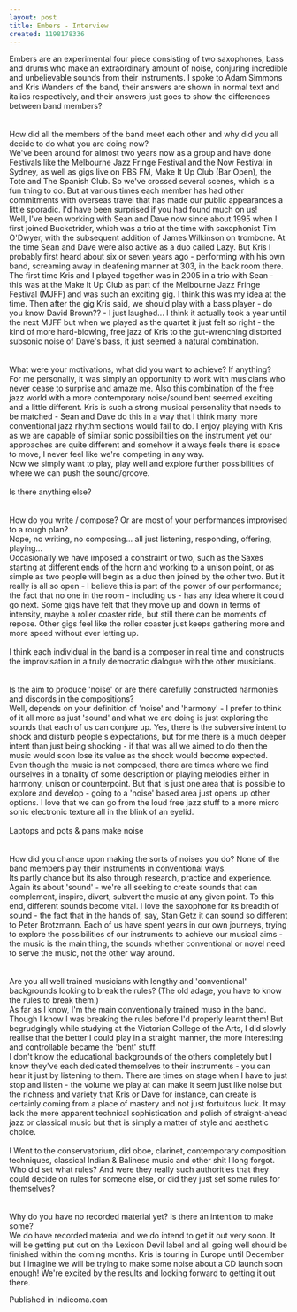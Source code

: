 ```yaml
---
layout: post
title: Embers - Interview
created: 1198178336
---
```

Embers are an experimental four piece consisting of two saxophones, bass and drums who make an extraordinary amount of noise, conjuring incredible and unbelievable sounds from their instruments. I spoke to Adam Simmons and Kris Wanders of the band, their answers are shown in normal text and italics respectively, and their answers just goes to show the differences between band members?<br><br><br>How did all the members of the band meet each other and why did you all decide to do what you are doing now? <br>We've been around for almost two years now as a group and have done Festivals like the Melbourne Jazz Fringe Festival and the Now Festival in Sydney, as well as gigs live on PBS FM, Make It Up Club (Bar Open), the Tote and The Spanish Club. So we've crossed several scenes, which is a fun thing to do. But at various times each member has had other commitments with overseas travel that has made our public appearances a little sporadic. I'd have been surprised if you had found much on us!<br>Well, I've been working with Sean and Dave now since about 1995 when I first joined Bucketrider, which was a trio at the time with saxophonist Tim O'Dwyer, with the subsequent addition of James Wilkinson on trombone. At the time Sean and Dave were also active as a duo called Lazy. But Kris I probably first heard about six or seven years ago - performing with his own band, screaming away in deafening manner at 303, in the back room there. <br>The first time Kris and I played together was in 2005 in a trio with Sean - this was at the Make It Up Club as part of the Melbourne Jazz Fringe Festival (MJFF) and was such an exciting gig. I think this was my idea at the time. Then after the gig Kris said, we should play with a bass player - do you know David Brown?? - I just laughed... I think it actually took a year until the next MJFF but when we played as the quartet it just felt so right - the kind of more hard-blowing, free jazz of Kris to the gut-wrenching distorted subsonic noise of Dave's bass, it just seemed a natural combination. <br><br><br>What were your motivations, what did you want to achieve? If anything?<br>For me personally, it was simply an opportunity to work with musicians who never cease to surprise and amaze me. Also this combination of the free jazz world with a more contemporary noise/sound bent seemed exciting and a little different. Kris is such a strong musical personality that needs to be matched - Sean and Dave do this in a way that I think many more conventional jazz rhythm sections would fail to do. I enjoy playing with Kris as we are capable of similar sonic possibilities on the instrument yet our approaches are quite different and somehow it always feels there is space to move, I never feel like we're competing in any way.<br>Now we simply want to play, play well and explore further possibilities of where we can push the sound/groove.<br><br>Is there anything else?<br> <br><br>How do you write / compose? Or are most of your performances improvised to a rough plan?<br>Nope, no writing, no composing... all just listening, responding, offering, playing... <br>Occasionally we have imposed a constraint or two, such as the Saxes starting at different ends of the horn and working to a unison point, or as simple as two people will begin as a duo then joined by the other two. But it really is all so open - I believe this is part of the power of our performance; the fact that no one in the room - including us - has any idea where it could go next. Some gigs have felt that they move up and down in terms of intensity, maybe a roller coaster ride, but still there can be moments of repose. Other gigs feel like the roller coaster just keeps gathering more and more speed without ever letting up. <br><br>I think each individual in the band is a composer in real time and constructs the improvisation in a truly democratic dialogue with the other musicians.<br> <br><br>Is the aim to produce 'noise' or are there carefully constructed harmonies and discords in the compositions?<br>Well, depends on your definition of 'noise' and 'harmony' - I prefer to think of it all more as just 'sound' and what we are doing is just exploring the sounds that each of us can conjure up. Yes, there is the subversive intent to shock and disturb people's expectations, but for me there is a much deeper intent than just being shocking - if that was all we aimed to do then the music would soon lose its value as the shock would become expected.<br>Even though the music is not composed, there are times where we find ourselves in a tonality of some description or playing melodies either in harmony, unison or counterpoint. But that is just one area that is possible to explore and develop - going to a 'noise' based area just opens up other options. I love that we can go from the loud free jazz stuff to a more micro sonic electronic texture all in the blink of an eyelid. <br><br>Laptops and pots & pans make noise<br><br> <br>How did you chance upon making the sorts of noises you do? None of the band members play their instruments in conventional ways.<br>Its partly chance but its also through research, practice and experience. Again its about 'sound' - we're all seeking to create sounds that can complement, inspire, divert, subvert the music at any given point. To this end, different sounds become vital. I love the saxophone for its breadth of sound - the fact that in the hands of, say, Stan Getz it can sound so different to Peter Brotzmann. Each of us have spent years in our own journeys, trying to explore the possibilities of our instruments to achieve our musical aims - the music is the main thing, the sounds whether conventional or novel need to serve the music, not the other way around.<br><br> <br>Are you all well trained musicians with lengthy and 'conventional' backgrounds looking to break the rules? (The old adage, you have to know the rules to break them.)<br>As far as I know, I'm the main conventionally trained muso in the band. Though I know I was breaking the rules before I'd properly learnt them! But begrudgingly while studying at the Victorian College of the Arts, I did slowly realise that the better I could play in a straight manner, the more interesting and controllable became the 'bent' stuff.<br>I don't know the educational backgrounds of the others completely but I know they've each dedicated themselves to their instruments - you can hear it just by listening to them. There are times on stage when I have to just stop and listen - the volume we play at can make it seem just like noise but the richness and variety that Kris or Dave for instance, can create is certainly coming from a place of mastery and not just fortuitous luck. It may lack the more apparent technical sophistication and polish of straight-ahead jazz or classical music but that is simply a matter of style and aesthetic choice. <br><br>I Went to the conservatorium, did oboe, clarinet, contemporary composition techniques, classical Indian & Balinese music and other shit I long forgot. Who did set what rules? And were they really such authorities that they could decide on rules for someone else, or did they just set some rules for themselves?<br><br><br>Why do you have no recorded material yet? Is there an intention to make some?<br>We do have recorded material and we do intend to get it out very soon. It will be getting put out on the Lexicon Devil label and all going well should be finished within the coming months. Kris is touring in Europe until December but I imagine we will be trying to make some noise about a CD launch soon enough! We're excited by the results and looking forward to getting it out there.
<p>Published in Indieoma.com</p>
